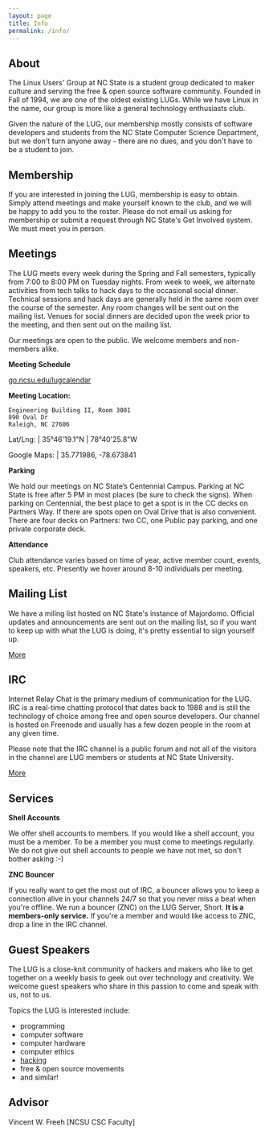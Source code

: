 ```yaml
---
layout: page
title: Info
permalink: /info/
---
```


About
-----
The Linux Users' Group at NC State is a student group dedicated to maker
culture and serving the free & open source software community. Founded in Fall
of 1994, we are one of the oldest existing LUGs. While we have Linux in the
name, our group is more like a general technology enthusiasts club.

Given the nature of the LUG, our membership mostly consists of software
developers and students from the NC State Computer Science Department, but we
don't turn anyone away - there are no dues, and you don't have to be a student
to join.

Membership
----------
If you are interested in joining the LUG, membership is easy to obtain. Simply
attend meetings and make yourself known to the club, and we will be happy to
add you to the roster. Please do not email us asking for membership or submit
a request through NC State's Get Involved system. We must meet you in person.

Meetings
--------
The LUG meets every week during the Spring and Fall semesters, typically from
7:00 to 8:00 PM on Tuesday nights. From week to week, we alternate activities
from tech talks to hack days to the occasional social dinner.  Technical
sessions and hack days are generally held in the same room over the course of
the semester. Any room changes will be sent out on the mailing list. Venues for
social dinners are decided upon the week prior to the meeting, and then sent
out on the mailing list.

Our meetings are open to the public. We welcome members and non-members alike.

**Meeting Schedule**

[go.ncsu.edu/lugcalendar](http://go.ncsu.edu/lugcalendar)

**Meeting Location:**

~~~
Engineering Building II, Room 3001
890 Oval Dr
Raleigh, NC 27606
~~~

Lat/Lng: | 35°46'19.1"N | 78°40'25.8"W

Google Maps: | 35.771986, -78.673841

**Parking**

We hold our meetings on NC State’s Centennial Campus. Parking at NC State is
free after 5 PM in most places (be sure to check the signs). When parking on
Centennial, the best place to get a spot is in the CC decks on Partners Way. If
there are spots open on Oval Drive that is also convenient. There are four
decks on Partners: two CC, one Public pay parking, and one private corporate
deck.

**Attendance**

Club attendance varies based on time of year, active member count, events,
speakers, etc. Presently we hover around 8-10 individuals per meeting.


Mailing List
------------
We have a miling list hosted on NC State's instance of Majordomo. Official
updates and announcements are sent out on the mailing list, so if you want to
keep up with what the LUG is doing, it's pretty essential to sign yourself up.

[More](/contact/)

IRC
---
Internet Relay Chat is the primary medium of communication for the LUG. IRC is
a real-time chatting protocol that dates back to 1988 and is still the
technology of choice among free and open source developers. Our channel is
hosted on Freenode and usually has a few dozen people in the room at any given
time.

Please note that the IRC channel is a public forum and not all of the visitors
in the channel are LUG members or students at NC State University.

[More](/contact/)

Services
--------

**Shell Accounts**

We offer shell accounts to members. If you would like a shell account, you must
be a member.  To be a member you must come to meetings regularly. We do not
give out shell accounts to people we have not met, so don't bother asking :-)

**ZNC Bouncer**

If you really want to get the most out of IRC, a bouncer allows you to keep a
connection alive in your channels 24/7 so that you never miss a beat when
you're offline. We run a bouncer (ZNC) on the LUG Server, Short. **It is a
members-only service.** If you're a member and would like access to ZNC, drop
a line in the IRC channel.

Guest Speakers
--------------
The LUG is a close-knit community of hackers and makers who like to get
together on a weekly basis to geek out over technology and creativity. We
welcome guest speakers who share in this passion to come and speak with us, not
to us.

Topics the LUG is interested include:

* programming
* computer software
* computer hardware
* computer ethics
* [hacking](https://en.wikipedia.org/wiki/Hacker_culture)
* free & open source movements
* and similar!

Advisor
-------
Vincent W. Freeh [NCSU CSC Faculty]
